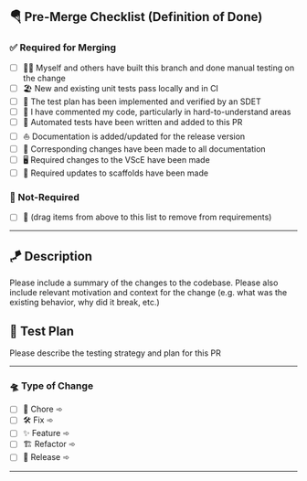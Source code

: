 ## 🪂 Pre-Merge Checklist (Definition of Done)

### ✅ Required for Merging

- [ ] 🏄‍♂️ Myself and others have built this branch and done manual testing on the change
- [ ] 🏖️ New and existing unit tests pass locally and in CI
- [ ] 🔱 The test plan has been implemented and verified by an SDET
- [ ] 🐬 I have commented my code, particularly in hard-to-understand areas
- [ ] 🦀 Automated tests have been written and added to this PR
- [ ] ⛵ Documentation is added/updated for the release version 
- [ ] 🤿 Corresponding changes have been made to all documentation
- [ ] 🖥 Required changes to the VScE have been made
- [ ] 👷 Required updates to scaffolds have been made

### 🙅 Not-Required

- [ ] 🛑 (drag items from above to this list to remove from requirements)

----------------------------------------------------------------------------------------------------------------------------

## 🪁 Description

Please include a summary of the changes to the codebase. Please also include relevant motivation and context for the change
(e.g. what was the existing behavior, why did it break, etc.)

## 🎢 Test Plan

Please describe the testing strategy and plan for this PR

----------------------------------------------------------------------------------------------------------------------------

### 🛸 Type of Change

- [ ] 🧹 Chore ➾
- [ ] 🛠️ Fix ➾
- [ ] ✨ Feature ➾
- [ ] 🏗️ Refactor ➾
- [ ] 🚀 Release ➾

----------------------------------------------------------------------------------------------------------------------------
